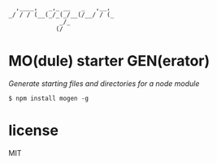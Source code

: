 ```
  ,____,   _,_ __   _   ,__, 
_/ / / (__(_/_(_/__(/__/ / (_
              _/_            
             (/              
```

# MO(dule) starter GEN(erator)

*Generate starting files and directories for a node module*



```
$ npm install mogen -g
```

# license

MIT




